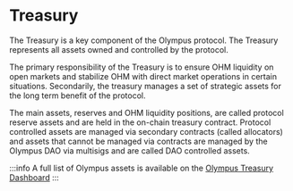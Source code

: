 # Treasury

The Treasury is a key component of the Olympus protocol. The Treasury represents all assets owned and controlled by the protocol.

The primary responsibility of the Treasury is to ensure OHM liquidity on open markets and stabilize OHM with direct market operations in certain situations. Secondarily, the treasury manages a set of strategic assets for the long term benefit of the protocol.

The main assets, reserves and OHM liquidity positions, are called protocol reserve assets and are held in the on-chain treasury contract. Protocol controlled assets are managed via secondary contracts (called allocators) and assets that cannot be managed via contracts are managed by the Olympus DAO via multisigs and are called DAO controlled assets.

:::info
A full list of Olympus assets is available on the [Olympus Treasury Dashboard](https://app.olympusdao.finance/#/dashboard)
:::

